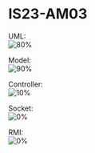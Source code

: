 # IS23-AM03
UML:<br />
![80%](https://progress-bar.dev/50)

Model:<br />
![90%](https://progress-bar.dev/50)

Controller:<br />
![10%](https://progress-bar.dev/50)

Socket:<br />
![0%](https://progress-bar.dev/50)

RMI:<br />
![0%](https://progress-bar.dev/50)
